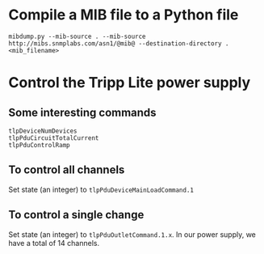 # Compile a MIB file to a Python file
```
mibdump.py --mib-source . --mib-source http://mibs.snmplabs.com/asn1/@mib@ --destination-directory . <mib_filename>
```

# Control the Tripp Lite power supply
## Some interesting commands
```
tlpDeviceNumDevices
tlpPduCircuitTotalCurrent
tlpPduControlRamp
```

## To control all channels
Set state (an integer) to `tlpPduDeviceMainLoadCommand.1`

## To control a single change
Set state (an integer) to `tlpPduOutletCommand.1.x`.
In our power supply, we have a total of 14 channels.
